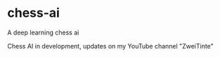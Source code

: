 # chess-ai
A deep learning chess ai

Chess AI in development, updates on my YouTube channel "ZweiTinte"
